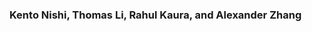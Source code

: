 <head>
    <link rel="shortcut icon" type="image/x-icon" href="favicon.ico">
</head>

<h3 style="align:center;">
Kento Nishi, Thomas Li, Rahul Kaura, and Alexander Zhang
</h3>
